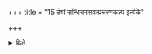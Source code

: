 +++
title = "15 तेषां सन्धिचमसवत्प्रचरणकल्प इत्येके"

+++

<details><summary>थिते</summary>

तेषां सन्धिचमसवत्प्रचरणकल्प इत्येके १५
</details>
